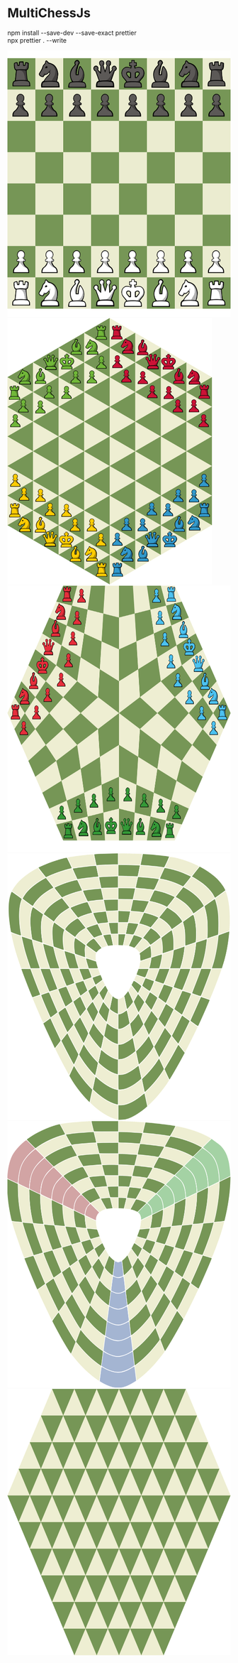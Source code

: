 # MultiChessJs

npm install --save-dev --save-exact prettier \
npx prettier . --write

<img src="boards/board1.svg" alt="board1"  height="600">
<img src="boards/board2.svg" alt="board2"  height="600">
<img src="boards/board3.svg" alt="board3"  height="600">
<img src="boards/board4.svg" alt="board4"  height="600">
<img src="boards/board5.svg" alt="board5"  height="600">
<img src="boards/board6.svg" alt="board6"  height="600">
